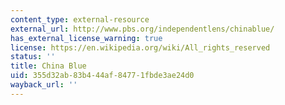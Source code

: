 ```yaml
---
content_type: external-resource
external_url: http://www.pbs.org/independentlens/chinablue/
has_external_license_warning: true
license: https://en.wikipedia.org/wiki/All_rights_reserved
status: ''
title: China Blue
uid: 355d32ab-83b4-44af-8477-1fbde3ae24d0
wayback_url: ''
---
```

